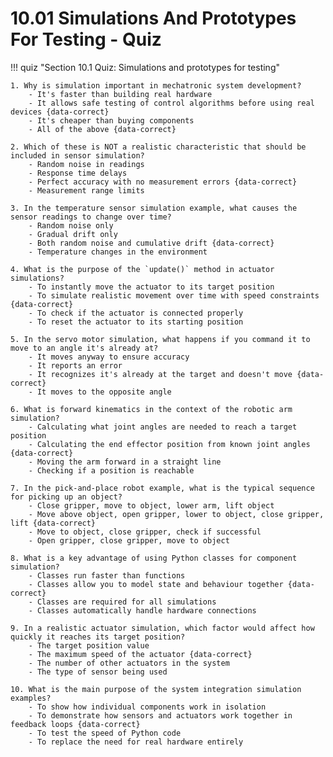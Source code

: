 # 10.01 Simulations And Prototypes For Testing - Quiz

!!! quiz "Section 10.1 Quiz: Simulations and prototypes for testing"

    1. Why is simulation important in mechatronic system development?
        - It's faster than building real hardware
        - It allows safe testing of control algorithms before using real devices {data-correct}
        - It's cheaper than buying components
        - All of the above {data-correct}

    2. Which of these is NOT a realistic characteristic that should be included in sensor simulation?
        - Random noise in readings
        - Response time delays
        - Perfect accuracy with no measurement errors {data-correct}
        - Measurement range limits

    3. In the temperature sensor simulation example, what causes the sensor readings to change over time?
        - Random noise only
        - Gradual drift only
        - Both random noise and cumulative drift {data-correct}
        - Temperature changes in the environment

    4. What is the purpose of the `update()` method in actuator simulations?
        - To instantly move the actuator to its target position
        - To simulate realistic movement over time with speed constraints {data-correct}
        - To check if the actuator is connected properly
        - To reset the actuator to its starting position

    5. In the servo motor simulation, what happens if you command it to move to an angle it's already at?
        - It moves anyway to ensure accuracy
        - It reports an error
        - It recognizes it's already at the target and doesn't move {data-correct}
        - It moves to the opposite angle

    6. What is forward kinematics in the context of the robotic arm simulation?
        - Calculating what joint angles are needed to reach a target position
        - Calculating the end effector position from known joint angles {data-correct}
        - Moving the arm forward in a straight line
        - Checking if a position is reachable

    7. In the pick-and-place robot example, what is the typical sequence for picking up an object?
        - Close gripper, move to object, lower arm, lift object
        - Move above object, open gripper, lower to object, close gripper, lift {data-correct}
        - Move to object, close gripper, check if successful
        - Open gripper, close gripper, move to object

    8. What is a key advantage of using Python classes for component simulation?
        - Classes run faster than functions
        - Classes allow you to model state and behaviour together {data-correct}
        - Classes are required for all simulations
        - Classes automatically handle hardware connections

    9. In a realistic actuator simulation, which factor would affect how quickly it reaches its target position?
        - The target position value
        - The maximum speed of the actuator {data-correct}
        - The number of other actuators in the system
        - The type of sensor being used

    10. What is the main purpose of the system integration simulation examples?
        - To show how individual components work in isolation
        - To demonstrate how sensors and actuators work together in feedback loops {data-correct}
        - To test the speed of Python code
        - To replace the need for real hardware entirely

